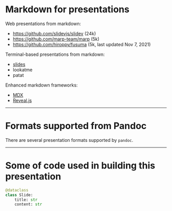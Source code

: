# Markdown for presentations
 
Web presentations from markdown:

- https://github.com/slidevjs/slidev (24k)
- https://github.com/marp-team/marp (5k)
- https://github.com/hiroppy/fusuma (5k, last updated Nov 7, 2021)

Terminal-based presentations from markdown:

- [slides](https://github.com/maaslalani/)
- lookatme
- patat

Enhanced markdown frameworks:

- [MDX](https://github.com/mdx-js/mdx/)
- [Reveal.js](https://revealjs.com/)    

---

# Formats supported from Pandoc
 
There are several presentation formats supported by `pandoc`.    

---

# Some of code used in building this presentation
 
```python
@dataclass
class Slide:
    title: str
    content: str
```    
